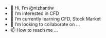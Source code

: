 - 👋 Hi, I’m @nizhantiw
- 👀 I’m interested in CFD
- 🌱 I’m currently learning CFD, Stock Market   
- 💞️ I’m looking to collaborate on ...
- 📫 How to reach me ...

<!---
nizhantiw/nizhantiw is a ✨ special ✨ repository because its `README.md` (this file) appears on your GitHub profile.
You can click the Preview link to take a look at your changes.
--->
